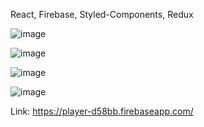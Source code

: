 React, Firebase, Styled-Components, Redux

![image](https://user-images.githubusercontent.com/33054342/161388748-afb9b53e-848e-4567-9586-8ebe79d31cc5.png)

![image](https://user-images.githubusercontent.com/33054342/161388766-e30e05e5-89de-4e28-8a3a-b3230150a90f.png)

![image](https://user-images.githubusercontent.com/33054342/161388863-556e6b34-ac9f-4225-a154-6848a35f36ce.png)

![image](https://user-images.githubusercontent.com/33054342/161388897-88641f8e-a5a5-4100-82da-64499c1021ab.png)

Link: https://player-d58bb.firebaseapp.com/

